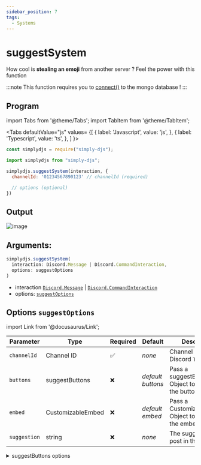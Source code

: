 ```yaml
---
sidebar_position: 7
tags:
  - Systems
---
```


# suggestSystem

How cool is **stealing an emoji** from another server ? Feel the power with this function

:::note
This function requires you to [connect()](/docs/General/connect) to the mongo database !
:::

## Program

import Tabs from '@theme/Tabs';
import TabItem from '@theme/TabItem';

<Tabs
  defaultValue="js"
  values= {[
    { label: 'Javascript', value: 'js', },
    { label: 'Typescript', value: 'ts', },
  ]
}>
<TabItem value="js">

```js
const simplydjs = require("simply-djs");
```

</TabItem>

<TabItem value="ts">

```ts
import simplydjs from "simply-djs";
```

</TabItem>

</Tabs>

```js
simplydjs.suggestSystem(interaction, { 
  channelId: '01234567890123' // channelId (required)

  // options (optional)
})
```

## Output

![image](https://user-images.githubusercontent.com/71836991/166235500-8f036a66-2c53-43c6-9a39-0f7f96c8f15b.png)


## Arguments:
```ts
simplydjs.suggestSystem(
  interaction: Discord.Message | Discord.CommandInteraction,
  options: suggestOptions
)
```

- interaction [`Discord.Message`](https://discord.js.org/#/docs/discord.js/stable/class/Message) | [`Discord.CommandInteraction`](https://discord.js.org/#/docs/discord.js/stable/class/CommandInteraction)
- options: [`suggestOptions`](#options-suggestoptions)

## Options `suggestOptions`

import Link from '@docusaurus/Link';

| Parameter | Type | Required | Default    | Description |
| --------- | ----- | -------- | -------- | ---------- |
| `channelId`       | <Link to="https://discord.js.org/#/docs/discord.js/stable/class/Channel?scrollTo=id">Channel ID</Link>       | ✅        | _none_     | Channel ID of a Discord `TextChannel`    |
| `buttons` | <Link to="#suggestbuttons">suggestButtons</Link> | ❌        | _default buttons_  | Pass a suggestButtons Object to customize the button  |
| `embed` | <Link to="/docs/types/CustomizableEmbed">CustomizableEmbed</Link>         | ❌        | _default embed_  | Pass a CustomizableEmbed Object to customize the embed  |
| `suggestion`   | <Link to="https://developer.mozilla.org/en-US/docs/Web/JavaScript/Reference/Global_Objects/String">string</Link>     | ❌        | _none_ | The suggestion to post in the channel |


<details style={{border: '0px solid'}}>
  <summary>suggestButtons options</summary>

## `suggestButtons`

| Parameter      | Type                                                                                                                       | Description                                   |
| ------------ | -------------------------------------------------------------------------------------------------------------------------- | ---------------------------------------------------- |
| `upvote`        | <Link to="/docs/types/btnTemplate">btnTemplate</Link> |  Pass an btnTemplate Object to customize the button   |
| `downvote`       | <Link to="/docs/types/btnTemplate">btnTemplate</Link> |  Pass an btnTemplate Object to customize the button   |

</details>